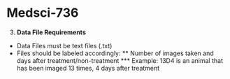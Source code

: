 # Medsci-736
3. **Data File Requirements**
 - Data Files must be text files (.txt)
 - Files should be labeled accordingly: 
	** Number of images taken and days after treatment/non-treatment 
	*** Example: 
			13D4 is an animal that has been imaged 13 times, 4 days after treatment 
